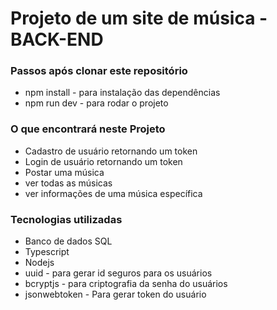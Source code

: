 # Projeto de um site de música - BACK-END

### Passos após clonar este repositório
* npm install - para instalação das dependências
* npm run dev - para rodar o projeto

### O que encontrará neste Projeto
* Cadastro de usuário retornando um token
* Login de usuário retornando um token
* Postar uma música
* ver todas as músicas 
* ver informações de uma música específica


### Tecnologias utilizadas
* Banco de dados SQL
* Typescript
* Nodejs
* uuid - para gerar id seguros para os usuários 
* bcryptjs - para criptografia da senha do usuários
* jsonwebtoken - Para gerar token do usuário
